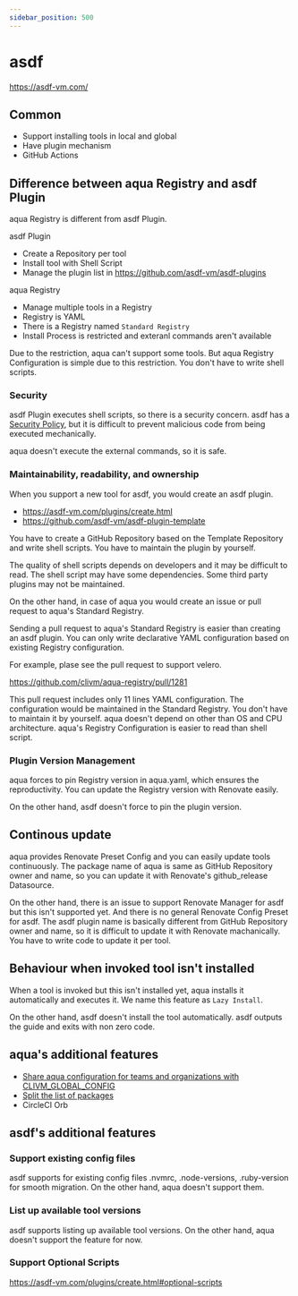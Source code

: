 ```yaml
---
sidebar_position: 500
---
```


# asdf

https://asdf-vm.com/

## Common

* Support installing tools in local and global
* Have plugin mechanism
* GitHub Actions

## Difference between aqua Registry and asdf Plugin

aqua Registry is different from asdf Plugin.

asdf Plugin

* Create a Repository per tool
* Install tool with Shell Script
* Manage the plugin list in https://github.com/asdf-vm/asdf-plugins

aqua Registry

* Manage multiple tools in a Registry
* Registry is YAML
* There is a Registry named `Standard Registry`
* Install Process is restricted and exteranl commands aren't available

Due to the restriction, aqua can't support some tools.
But aqua Registry Configuration is simple due to this restriction. You don't have to write shell scripts.

### Security

asdf Plugin executes shell scripts, so there is a security concern.
asdf has a [Security Policy](https://github.com/asdf-vm/asdf-plugins#security), but it is difficult to prevent malicious code from being executed mechanically.

aqua doesn't execute the external commands, so it is safe.

### Maintainability, readability, and ownership

When you support a new tool for asdf, you would create an asdf plugin.

* https://asdf-vm.com/plugins/create.html
* https://github.com/asdf-vm/asdf-plugin-template

You have to create a GitHub Repository based on the Template Repository and write shell scripts.
You have to maintain the plugin by yourself.

The quality of shell scripts depends on developers and it may be difficult to read.
The shell script may have some dependencies.
Some third party plugins may not be maintained.

On the other hand, in case of aqua you would create an issue or pull request to aqua's Standard Registry.

Sending a pull request to aqua's Standard Registry is easier than creating an asdf plugin.
You can only write declarative YAML configuration based on existing Registry configuration.

For example, plase see the pull request to support velero.

https://github.com/clivm/aqua-registry/pull/1281

This pull request includes only 11 lines YAML configuration.
The configuration would be maintained in the Standard Registry.
You don't have to maintain it by yourself.
aqua doesn't depend on other than OS and CPU architecture.
aqua's Registry Configuration is easier to read than shell script.

### Plugin Version Management

aqua forces to pin Registry version in aqua.yaml, which ensures the reproductivity.
You can update the Registry version with Renovate easily.

On the other hand, asdf doesn't force to pin the plugin version.

## Continous update

aqua provides Renovate Preset Config and you can easily update tools continuously.
The package name of aqua is same as GitHub Repository owner and name, so you can update it with Renovate's github_release Datasource.

On the other hand, there is an issue to support Renovate Manager for asdf but this isn't supported yet.
And there is no general Renovate Config Preset for asdf.
The asdf plugin name is basically different from GitHub Repository owner and name, so it is difficult to update it with Renovate machanically. You have to write code to update it per tool.

## Behaviour when invoked tool isn't installed

When a tool is invoked but this isn't installed yet,
aqua installs it automatically and executes it.
We name this feature as `Lazy Install`.

On the other hand, asdf doesn't install the tool automatically.
asdf outputs the guide and exits with non zero code.

## aqua's additional features

* [Share aqua configuration for teams and organizations with CLIVM_GLOBAL_CONFIG](https://clivm.github.io/docs/tutorial-extras/team-config)
* [Split the list of packages](https://clivm.github.io/docs/tutorial-extras/split-config)
* CircleCI Orb

## asdf's additional features

### Support existing config files

asdf supports for existing config files .nvmrc, .node-versions, .ruby-version for smooth migration.
On the other hand, aqua doesn't support them.

### List up available tool versions

asdf supports listing up available tool versions.
On the other hand, aqua doesn't support the feature for now.

### Support Optional Scripts

https://asdf-vm.com/plugins/create.html#optional-scripts
